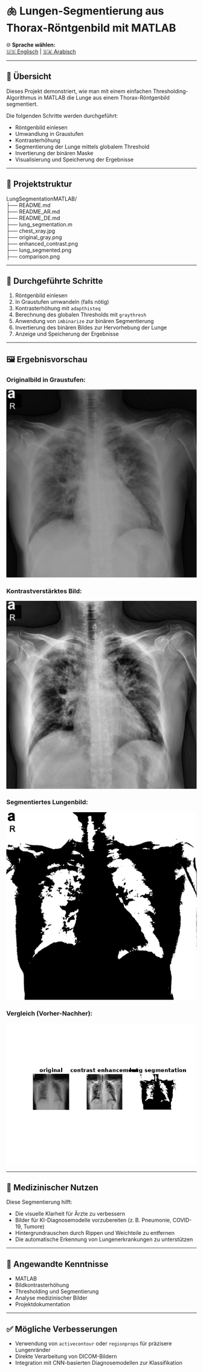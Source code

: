 # 🫁 Lungen-Segmentierung aus Thorax-Röntgenbild mit MATLAB

🌐 **Sprache wählen:**  
[🇺🇸 Englisch](README.md) | [🇸🇦 Arabisch](README_AR.md)

---

## 📌 Übersicht

Dieses Projekt demonstriert, wie man mit einem einfachen Thresholding-Algorithmus in MATLAB die Lunge aus einem Thorax-Röntgenbild segmentiert.

Die folgenden Schritte werden durchgeführt:
- Röntgenbild einlesen
- Umwandlung in Graustufen
- Kontrasterhöhung
- Segmentierung der Lunge mittels globalem Threshold
- Invertierung der binären Maske
- Visualisierung und Speicherung der Ergebnisse

---

## 📂 Projektstruktur

LungSegmentationMATLAB/  
├── README.md  
├── README_AR.md  
├── README_DE.md  
├── lung_segmentation.m  
├── chest_xray.jpg  
├── original_gray.png  
├── enhanced_contrast.png  
├── lung_segmented.png  
├── comparison.png  

---

## 🧠 Durchgeführte Schritte

1. Röntgenbild einlesen  
2. In Graustufen umwandeln (falls nötig)  
3. Kontrasterhöhung mit `adapthisteq`  
4. Berechnung des globalen Thresholds mit `graythresh`  
5. Anwendung von `imbinarize` zur binären Segmentierung  
6. Invertierung des binären Bildes zur Hervorhebung der Lunge  
7. Anzeige und Speicherung der Ergebnisse  

---

## 🖼️ Ergebnisvorschau

### Originalbild in Graustufen:
![original](original_gray.png)

### Kontrastverstärktes Bild:
![contrast](enhanced_contrast.png)

### Segmentiertes Lungenbild:
![segmented](lung_segmented.png)

### Vergleich (Vorher-Nachher):
![comparison](comparison.png)

---

## 🏥 Medizinischer Nutzen

Diese Segmentierung hilft:
- Die visuelle Klarheit für Ärzte zu verbessern  
- Bilder für KI-Diagnosemodelle vorzubereiten (z. B. Pneumonie, COVID-19, Tumore)  
- Hintergrundrauschen durch Rippen und Weichteile zu entfernen  
- Die automatische Erkennung von Lungenerkrankungen zu unterstützen  

---

## 🧠 Angewandte Kenntnisse

- MATLAB  
- Bildkontrasterhöhung  
- Thresholding und Segmentierung  
- Analyse medizinischer Bilder  
- Projektdokumentation  

---

## ✅ Mögliche Verbesserungen

- Verwendung von `activecontour` oder `regionprops` für präzisere Lungenränder  
- Direkte Verarbeitung von DICOM-Bildern  
- Integration mit CNN-basierten Diagnosemodellen zur Klassifikation  
